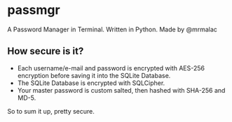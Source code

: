 # passmgr
A Password Manager in Terminal. Written in Python. Made by @mrmalac

## How secure is it?
- Each username/e-mail and password is encrypted with AES-256 encryption before saving it into the SQLite Database.
- The SQLite Database is encrypted with SQLCipher.
- Your master password is custom salted, then hashed with SHA-256 and MD-5.

So to sum it up, pretty secure.
